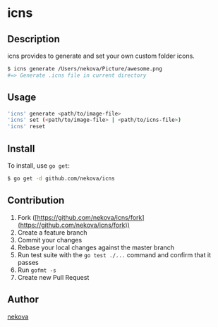 icns
====

## Description
icns provides to generate and set your own custom folder icons.

```bash
$ icns generate /Users/nekova/Picture/awesome.png
#=> Generate .icns file in current directory
```

## Usage
```bash
'icns' generate <path/to/image-file>
'icns' set (<path/to/image-file> | <path/to/icns-file>)
'icns' reset
```

## Install

To install, use `go get`:

```bash
$ go get -d github.com/nekova/icns
```

## Contribution

1. Fork ([https://github.com/nekova/icns/fork](https://github.com/nekova/icns/fork))
1. Create a feature branch
1. Commit your changes
1. Rebase your local changes against the master branch
1. Run test suite with the `go test ./...` command and confirm that it passes
1. Run `gofmt -s`
1. Create new Pull Request

## Author

[nekova](https://github.com/nekova)
